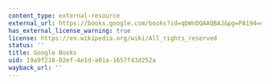 ```yaml
---
content_type: external-resource
external_url: https://books.google.com/books?id=qbWnDQAAQBAJ&pg=PA194=onepage#v=onepage&q&f=false
has_external_license_warning: true
license: https://en.wikipedia.org/wiki/All_rights_reserved
status: ''
title: Google Books
uid: 19a9f218-02ef-4e1d-a01a-1657f43d252a
wayback_url: ''
---
```

